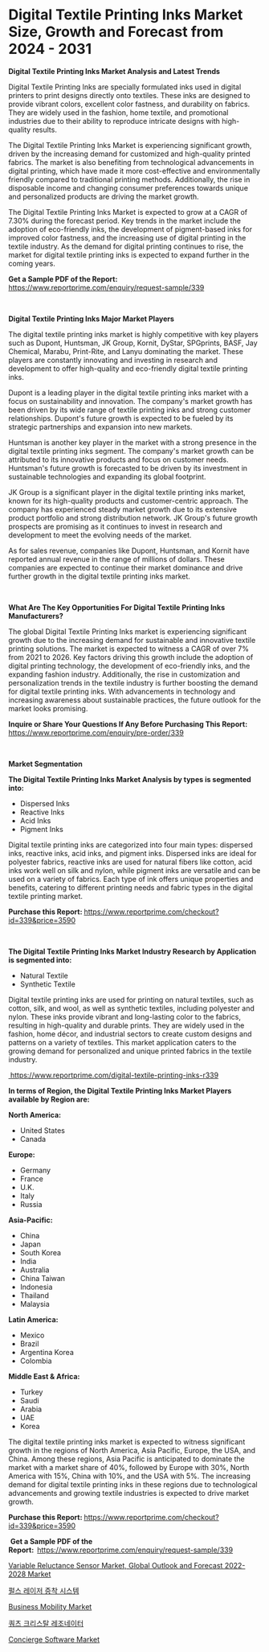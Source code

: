 <p><h1>Digital Textile Printing Inks Market Size, Growth and Forecast from 2024 - 2031</h1></p><p><strong>Digital Textile Printing Inks Market Analysis and Latest Trends</strong></p>
<p><p>Digital Textile Printing Inks are specially formulated inks used in digital printers to print designs directly onto textiles. These inks are designed to provide vibrant colors, excellent color fastness, and durability on fabrics. They are widely used in the fashion, home textile, and promotional industries due to their ability to reproduce intricate designs with high-quality results.</p><p>The Digital Textile Printing Inks Market is experiencing significant growth, driven by the increasing demand for customized and high-quality printed fabrics. The market is also benefiting from technological advancements in digital printing, which have made it more cost-effective and environmentally friendly compared to traditional printing methods. Additionally, the rise in disposable income and changing consumer preferences towards unique and personalized products are driving the market growth.</p><p>The Digital Textile Printing Inks Market is expected to grow at a CAGR of 7.30% during the forecast period. Key trends in the market include the adoption of eco-friendly inks, the development of pigment-based inks for improved color fastness, and the increasing use of digital printing in the textile industry. As the demand for digital printing continues to rise, the market for digital textile printing inks is expected to expand further in the coming years.</p></p>
<p><strong>Get a Sample PDF of the Report:&nbsp;</strong> <a href="https://www.reportprime.com/enquiry/request-sample/339">https://www.reportprime.com/enquiry/request-sample/339</a></p>
<p>&nbsp;</p>
<p><strong>Digital Textile Printing Inks Major Market Players</strong></p>
<p><p>The digital textile printing inks market is highly competitive with key players such as Dupont, Huntsman, JK Group, Kornit, DyStar, SPGprints, BASF, Jay Chemical, Marabu, Print-Rite, and Lanyu dominating the market. These players are constantly innovating and investing in research and development to offer high-quality and eco-friendly digital textile printing inks.</p><p>Dupont is a leading player in the digital textile printing inks market with a focus on sustainability and innovation. The company's market growth has been driven by its wide range of textile printing inks and strong customer relationships. Dupont's future growth is expected to be fueled by its strategic partnerships and expansion into new markets.</p><p>Huntsman is another key player in the market with a strong presence in the digital textile printing inks segment. The company's market growth can be attributed to its innovative products and focus on customer needs. Huntsman's future growth is forecasted to be driven by its investment in sustainable technologies and expanding its global footprint.</p><p>JK Group is a significant player in the digital textile printing inks market, known for its high-quality products and customer-centric approach. The company has experienced steady market growth due to its extensive product portfolio and strong distribution network. JK Group's future growth prospects are promising as it continues to invest in research and development to meet the evolving needs of the market.</p><p>As for sales revenue, companies like Dupont, Huntsman, and Kornit have reported annual revenue in the range of millions of dollars. These companies are expected to continue their market dominance and drive further growth in the digital textile printing inks market.</p></p>
<p>&nbsp;</p>
<p><strong>What Are The Key Opportunities For Digital Textile Printing Inks Manufacturers?</strong></p>
<p><p>The global Digital Textile Printing Inks market is experiencing significant growth due to the increasing demand for sustainable and innovative textile printing solutions. The market is expected to witness a CAGR of over 7% from 2021 to 2026. Key factors driving this growth include the adoption of digital printing technology, the development of eco-friendly inks, and the expanding fashion industry. Additionally, the rise in customization and personalization trends in the textile industry is further boosting the demand for digital textile printing inks. With advancements in technology and increasing awareness about sustainable practices, the future outlook for the market looks promising.</p></p>
<p><strong>Inquire or Share Your Questions If Any Before Purchasing This Report:</strong> <a href="https://www.reportprime.com/enquiry/pre-order/339">https://www.reportprime.com/enquiry/pre-order/339</a></p>
<p>&nbsp;</p>
<p><strong>Market Segmentation</strong></p>
<p><strong>The Digital Textile Printing Inks Market Analysis by types is segmented into:</strong></p>
<p><ul><li>Dispersed Inks</li><li>Reactive Inks</li><li>Acid Inks</li><li>Pigment Inks</li></ul></p>
<p><p>Digital textile printing inks are categorized into four main types: dispersed inks, reactive inks, acid inks, and pigment inks. Dispersed inks are ideal for polyester fabrics, reactive inks are used for natural fibers like cotton, acid inks work well on silk and nylon, while pigment inks are versatile and can be used on a variety of fabrics. Each type of ink offers unique properties and benefits, catering to different printing needs and fabric types in the digital textile printing market.</p></p>
<p><strong>Purchase this Report:&nbsp;</strong><a href="https://www.reportprime.com/checkout?id=339&price=3590">https://www.reportprime.com/checkout?id=339&price=3590</a></p>
<p>&nbsp;</p>
<p><strong>The Digital Textile Printing Inks Market Industry Research by Application is segmented into:</strong></p>
<p><ul><li>Natural Textile</li><li>Synthetic Textile</li></ul></p>
<p><p>Digital textile printing inks are used for printing on natural textiles, such as cotton, silk, and wool, as well as synthetic textiles, including polyester and nylon. These inks provide vibrant and long-lasting color to the fabrics, resulting in high-quality and durable prints. They are widely used in the fashion, home décor, and industrial sectors to create custom designs and patterns on a variety of textiles. This market application caters to the growing demand for personalized and unique printed fabrics in the textile industry.</p></p>
<p><a href="https://www.reportprime.com/digital-textile-printing-inks-r339">&nbsp;https://www.reportprime.com/digital-textile-printing-inks-r339</a></p>
<p><strong>In terms of Region, the Digital Textile Printing Inks Market Players available by Region are:</strong></p>
<p>
    <p> <strong> North America: </strong>
        <ul>
            <li>United States</li>
            <li>Canada</li>
        </ul>
        </p> 
    <p> <strong> Europe: </strong>
        <ul>
            <li>Germany</li>
            <li>France</li>
            <li>U.K.</li>
            <li>Italy</li>
            <li>Russia</li>
        </ul>
        </p> 
    <p> <strong> Asia-Pacific: </strong>
        <ul>
            <li>China</li>
            <li>Japan</li>
            <li>South Korea</li>
            <li>India</li>
            <li>Australia</li>
            <li>China Taiwan</li>
            <li>Indonesia</li>
            <li>Thailand</li>
            <li>Malaysia</li>
        </ul>
        </p> 
    <p> <strong> Latin America: </strong>
        <ul>
            <li>Mexico</li>
            <li>Brazil</li>
            <li>Argentina Korea</li>
            <li>Colombia</li>
        </ul>
        </p> 
    <p> <strong> Middle East & Africa: </strong>
        <ul>
            <li>Turkey</li>
            <li>Saudi</li>
            <li>Arabia</li>
            <li>UAE</li>
            <li>Korea</li>
        </ul>
    </p>
    </p>
<p><p>The digital textile printing inks market is expected to witness significant growth in the regions of North America, Asia Pacific, Europe, the USA, and China. Among these regions, Asia Pacific is anticipated to dominate the market with a market share of 40%, followed by Europe with 30%, North America with 15%, China with 10%, and the USA with 5%. The increasing demand for digital textile printing inks in these regions due to technological advancements and growing textile industries is expected to drive market growth.</p></p>
<p><strong>Purchase this Report: </strong><a href="https://www.reportprime.com/checkout?id=339&price=3590">https://www.reportprime.com/checkout?id=339&price=3590</a></p>
<p>&nbsp;<strong>Get a Sample PDF of the Report:&nbsp;&nbsp;</strong><a href="https://www.reportprime.com/enquiry/request-sample/339">https://www.reportprime.com/enquiry/request-sample/339</a></p>
<p><strong></strong></p>
<p><p><a href="https://medium.com/@scottroberts2661/global-variable-reluctance-sensor-market-global-outlook-and-forecast-2022-2028-market-exploring-327b1b381422">Variable Reluctance Sensor Market, Global Outlook and Forecast 2022-2028 Market</a></p><p><a href="https://medium.com/@norchellecannon521/2024%EB%85%84%EB%B6%80%ED%84%B0-2031%EB%85%84%EA%B9%8C%EC%A7%80%EC%9D%98-%EA%B8%80%EB%A1%9C%EB%B2%8C-%ED%8E%84%EC%8A%A4-%EB%A0%88%EC%9D%B4%EC%A0%80-%EC%A6%9D%EC%B0%A9-%EC%8B%9C%EC%8A%A4%ED%85%9C-%EC%8B%9C%EC%9E%A5-%EA%B8%B0%ED%9A%8C-%EB%B0%8F-%EC%98%88%EC%B8%A1-f8dac114c28a">펄스 레이저 증착 시스템</a></p><p><a href="https://www.linkedin.com/pulse/market-forecast-global-business-mobility-trends-impact-analysis-qxs4e?trackingId=MkOpye5ziZY3Wh8PURqt7g%3D%3D">Business Mobility Market</a></p><p><a href="https://medium.com/@bricebeahan2023/%EC%84%9D%EC%98%81-%EA%B2%B0%EC%A0%95-%EA%B3%B5%EC%A7%84%EC%9E%90-%EC%8B%9C%EC%9E%A5-%EC%A0%84%EB%A7%9D-%EC%99%84%EC%A0%84%ED%95%9C-%EC%82%B0%EC%97%85-%EB%B6%84%EC%84%9D-2024%EB%85%84%EB%B6%80%ED%84%B0-2031%EB%85%84%EA%B9%8C%EC%A7%80-f2cce4f9657b">쿼츠 크리스탈 레조네이터</a></p><p><a href="https://issuu.com/reportprime-2/docs/concierge-software-market-size-2030.pptx">Concierge Software Market</a></p></p>